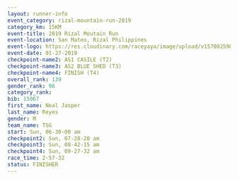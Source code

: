 ```yaml
---
layout: runner-info 
event_category: rizal-mountain-run-2019 
category_km: 15KM 
event-title: 2019 Rizal Moutain Run 
event-location: San Mateo, Rizal Philippines 
event-logo: https://res.cloudinary.com/raceyaya/image/upload/v1570025909/logo/rizal-mountain_gkfete.jpg 
event-date: 01-27-2019 
checkpoint-name2: AS1 CASILE (T2) 
checkpoint-name3: AS2 BLUE SHED (T3) 
checkpoint-name4: FINISH (T4) 
overall_rank: 139
gender_rank: 96
category_rank: 
bib: 15067
first_name: Neal Jasper
last_name: Reyes
gender: M
team_name: TSG
start: Sun, 06-30-00 am
checkpoint2: Sun, 07-28-20 am
checkpoint3: Sun, 08-42-15 am
checkpoint4: Sun, 09-27-32 am
race_time: 2-57-32
status: FINISHER
---
```

